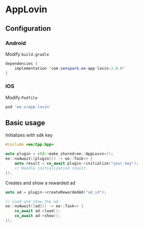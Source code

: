 # AppLovin
## Configuration
### Android
Modify `build.gradle`
```java
dependencies {
    implementation 'com.senspark.ee:app-lovin:2.0.0'
}
```

### iOS
Modify `Podfile`
```ruby
pod 'ee-x/app-lovin'
```

## Basic usage
Initializes with sdk key
```cpp
#include <ee/Cpp.hpp>

auto plugin = std::make_shared<ee::AppLovin>();
ee::noAwait([plugin]() -> ee::Task<> {
    auto result = co_await plugin->initialize("your_key");
    // Handle initialization result.
});
```

Creates and show a rewarded ad
```cpp
auto ad = plugin->createRewardedAd("ad_id");

// Load and show the ad.
ee::noAwait([ad]() -> ee::Task<> {
    co_await ad->load();
    co_await ad->show();
});
```